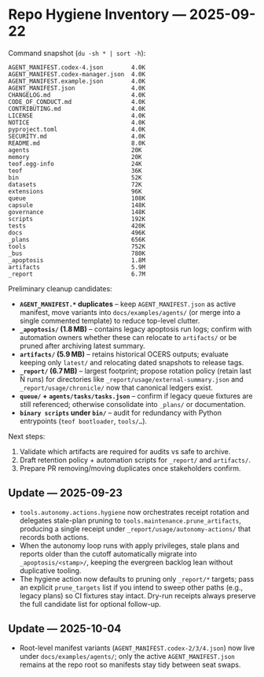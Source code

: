 # Repo Hygiene Inventory — 2025-09-22

Command snapshot (`du -sh * | sort -h`):

```
AGENT_MANIFEST.codex-4.json        4.0K
AGENT_MANIFEST.codex-manager.json  4.0K
AGENT_MANIFEST.example.json        4.0K
AGENT_MANIFEST.json                4.0K
CHANGELOG.md                       4.0K
CODE_OF_CONDUCT.md                 4.0K
CONTRIBUTING.md                    4.0K
LICENSE                            4.0K
NOTICE                             4.0K
pyproject.toml                     4.0K
SECURITY.md                        4.0K
README.md                          8.0K
agents                             20K
memory                             20K
teof.egg-info                      24K
teof                               36K
bin                                52K
datasets                           72K
extensions                         96K
queue                              108K
capsule                            148K
governance                         148K
scripts                            192K
tests                              420K
docs                               496K
_plans                             656K
tools                              752K
_bus                               780K
_apoptosis                         1.8M
artifacts                          5.9M
_report                            6.7M
```

Preliminary cleanup candidates:

- **`AGENT_MANIFEST.*` duplicates** – keep `AGENT_MANIFEST.json` as active manifest, move variants into `docs/examples/agents/` (or merge into a single commented template) to reduce top-level clutter.
- **`_apoptosis/` (1.8 MB)** – contains legacy apoptosis run logs; confirm with automation owners whether these can relocate to `artifacts/` or be pruned after archiving latest summary.
- **`artifacts/` (5.9 MB)** – retains historical OCERS outputs; evaluate keeping only `latest/` and relocating dated snapshots to release tags.
- **`_report/` (6.7 MB)** – largest footprint; propose rotation policy (retain last N runs) for directories like `_report/usage/external-summary.json` and `_report/usage/chronicle/` now that canonical ledgers exist.
- **`queue/` + `agents/tasks/tasks.json`** – confirm if legacy queue fixtures are still referenced; otherwise consolidate into `_plans/` or documentation.
- **`binary scripts` under `bin/`** – audit for redundancy with Python entrypoints (`teof bootloader`, `tools/…`).

Next steps:
1. Validate which artifacts are required for audits vs safe to archive.
2. Draft retention policy + automation scripts for `_report/` and `artifacts/`.
3. Prepare PR removing/moving duplicates once stakeholders confirm.

## Update — 2025-09-23

- `tools.autonomy.actions.hygiene` now orchestrates receipt rotation and delegates
  stale-plan pruning to `tools.maintenance.prune_artifacts`, producing a single
  receipt under `_report/usage/autonomy-actions/` that records both actions.
- When the autonomy loop runs with apply privileges, stale plans and reports
  older than the cutoff automatically migrate into `_apoptosis/<stamp>/`,
  keeping the evergreen backlog lean without duplicative tooling.
- The hygiene action now defaults to pruning only `_report/*` targets; pass an
  explicit `prune_targets` list if you intend to sweep other paths (e.g., legacy
  plans) so CI fixtures stay intact. Dry-run receipts always preserve the full
  candidate list for optional follow-up.

## Update — 2025-10-04

- Root-level manifest variants (`AGENT_MANIFEST.codex-2/3/4.json`) now live under
  `docs/examples/agents/`; only the active `AGENT_MANIFEST.json` remains at the
  repo root so manifests stay tidy between seat swaps.
